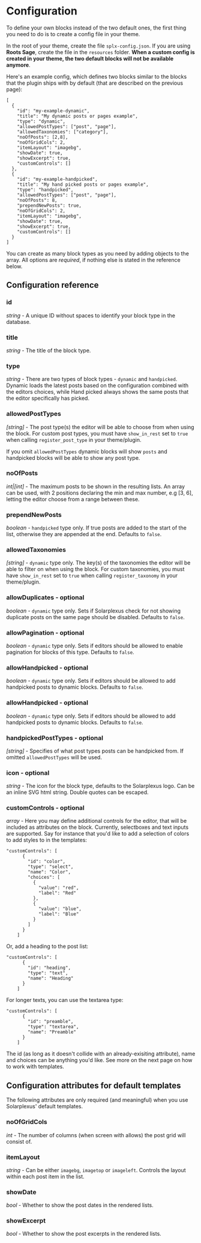 # Configuration

To define your own blocks instead of the two default ones, the first thing you need to do is to create a config file in your theme.

In the root of your theme, create the file `splx-config.json`. If you are using **Roots Sage**, create the file in the `resources` folder. **When a custom config is created in your theme, the two default blocks will not be available anymore**.

Here's an example config, which defines two blocks similar to the blocks that the plugin ships with by default (that are described on the previous page):

```
[
  {
    "id": "my-example-dynamic",
    "title": "My dynamic posts or pages example",
    "type": "dynamic",
    "allowedPostTypes": ["post", "page"],
    "allowedTaxonomies": ["category"],
    "noOfPosts": [2,8],
    "noOfGridCols": 2,
    "itemLayout": "imagebg",
    "showDate": true,
    "showExcerpt": true,
    "customControls": []
  },
  {
    "id": "my-example-handpicked",
    "title": "My hand picked posts or pages example",
    "type": "handpicked",
    "allowedPostTypes": ["post", "page"],
    "noOfPosts": 8,
    "prependNewPosts": true,
    "noOfGridCols": 2,
    "itemLayout": "imagebg",
    "showDate": true,
    "showExcerpt": true,
    "customControls": []
  }
]

```

You can create as many block types as you need by adding objects to the array. All options are _required_, if nothing else is stated in the reference below.

## Configuration reference

### id

_string_ - A unique ID without spaces to identify your block type in the database.

### title

_string_ - The title of the block type.

### type

_string_ - There are two types of block types - `dynamic` and `handpicked`. Dynamic loads the latest posts based on the configuration combined with the editors choices, while Hand picked always shows the same posts that the editor specifically has picked.

### allowedPostTypes

_[string]_ - The post type(s) the editor will be able to choose from when using the block. For custom post types, you must have `show_in_rest` set to `true` when calling `register_post_type` in your theme/plugin.

If you omit `allowedPostTypes` dynamic blocks will show `posts` and handpicked blocks will be able to show any post type.

### noOfPosts

_int|[int]_ - The maximum posts to be shown in the resulting lists. An array can be used, with 2 positions declaring the min and max number, e.g [3, 6], letting the editor choose from a range between these.

### prependNewPosts

_boolean_ - `handpicked` type only. If true posts are added to the start of the list, otherwise they are appended at the end. Defaults to `false`.

### allowedTaxonomies

_[string]_ - `dynamic` type only. The key(s) of the taxonomies the editor will be able to filter on when using the block. For custom taxonomies, you must have `show_in_rest` set to `true` when calling `register_taxonomy` in your theme/plugin.

### allowDuplicates - optional

_boolean_ - `dynamic` type only. Sets if Solarplexus check for not showing duplicate posts on the same page should be disabled. Defaults to `false`.

### allowPagination - optional

_boolean_ - `dynamic` type only. Sets if editors should be allowed to enable pagination for blocks of this type. Defaults to `false`.

### allowHandpicked - optional

_boolean_ - `dynamic` type only. Sets if editors should be allowed to add handpicked posts to dynamic blocks. Defaults to `false`.

### allowHandpicked - optional

_boolean_ - `dynamic` type only. Sets if editors should be allowed to add handpicked posts to dynamic blocks. Defaults to `false`.

### handpickedPostTypes - optional

_[string]_ - Specifies of what post types posts can be handpicked from. If omitted `allowedPostTypes` will be used.

### icon - optional

_string_ - The icon for the block type, defaults to the Solarplexus logo. Can be an inline SVG html string. Double quotes can be escaped.

### customControls - optional

_array_ - Here you may define additional controls for the editor, that will be included as attributes on the block. Currently, selectboxes and text inputs are supported. Say for instance that you'd like to add a selection of colors to add styles to in the templates:

```
"customControls": [
      {
        "id": "color",
        "type": "select",
        "name": "Color",
        "choices": [
          {
            "value": "red",
            "label": "Red"
          },
          {
            "value": "blue",
            "label": "Blue"
          }
        ]
      }
    ]
```

Or, add a heading to the post list:

```
"customControls": [
      {
        "id": "heading",
        "type": "text",
        "name": "Heading"
      }
    ]
```

For longer texts, you can use the textarea type:

```
"customControls": [
      {
        "id": "preamble",
        "type": "textarea",
        "name": "Preamble"
      }
    ]
```

The id (as long as it doesn't collide with an already-exisiting attribute), name and choices can be anything you'd like. See more on the next page on how to work with templates.

## Configuration attributes for default templates

The following attributes are only required (and meaningful) when you use Solarplexus' default templates.

### noOfGridCols

_int_ - The number of columns (when screen with allows) the post grid will consist of.

### itemLayout

_string_ - Can be either `imagebg`, `imagetop` or `imageleft`. Controls the layout within each post item in the list.

### showDate

_bool_ - Whether to show the post dates in the rendered lists.

### showExcerpt

_bool_ - Whether to show the post excerpts in the rendered lists.
